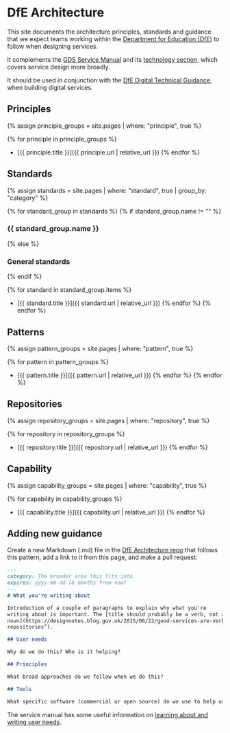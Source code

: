 # DfE Architecture
This site documents the architecture principles, standards and guidance that we expect teams working
within the [Department for Education (DfE)](https://www.gov.uk/government/organisations/department-for-education)
to follow when designing services.

It complements the [GDS Service Manual](https://www.gov.uk/service-manual) and its
[technology section](https://www.gov.uk/service-manual/technology),
which covers service design more broadly.

It should be used in conjunction with the
[DfE Digital Technical Guidance](https://dfe-digital.github.io/technology-guidance),
when building digital services.

## Principles

{% assign principle_groups = site.pages
  | where: "principle", true %}

{% for principle in principle_groups %}
- [{{ principle.title }}]({{ principle.url | relative_url }})
{% endfor %}


## Standards

{% assign standards = site.pages
  | where: "standard", true
  | group_by: "category" %}

{% for standard_group in standards %}
{% if standard_group.name != "" %}
### {{ standard_group.name }}
{% else %}
### General standards
{% endif %}

{% for standard in standard_group.items %}
- [{{ standard.title }}]({{ standard.url | relative_url }})
{% endfor %}
{% endfor %}

## Patterns

{% assign pattern_groups = site.pages
  | where: "pattern", true %}

{% for pattern in pattern_groups %}
- [{{ pattern.title }}]({{ pattern.url | relative_url }})
{% endfor %}
{% endfor %}

## Repositories

{% assign repository_groups = site.pages
  | where: "repository", true %}

{% for repository in repository_groups %}
- [{{ repository.title }}]({{ repository.url | relative_url }})
{% endfor %}

## Capability

{% assign capability_groups = site.pages
  | where: "capability", true %}

{% for capability in capability_groups %}
- [{{ capability.title }}]({{ capability.url | relative_url }})
{% endfor %}

## Adding new guidance

Create a new Markdown (.md) file in the [DfE Architecture repo](https://github.com/luke-slowen/architecture) that follows this pattern, add a link to it
from this page, and make a pull request:

```markdown
---
category: The broader area this fits into
expires: yyyy-mm-dd (6 months from now)
---
# What you're writing about

Introduction of a couple of paragraphs to explain why what you're
writing about is important. The [title should probably be a verb, not a
noun](https://designnotes.blog.gov.uk/2015/06/22/good-services-are-verbs-2/) (e.g. “Storing source code”, not “Code
repositories”).

## User needs

Why do we do this? Who is it helping?

## Principles

What broad approaches do we follow when we do this?

## Tools

What specific software (commercial or open source) do we use to help us do this?
```

The service manual has some useful information on
[learning about and writing user needs](https://www.gov.uk/service-manual/user-research/start-by-learning-user-needs).
